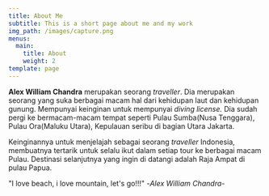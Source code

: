 ```yaml
---
title: About Me
subtitle: This is a short page about me and my work
img_path: /images/capture.png
menus:
  main:
    title: About
    weight: 2
template: page
---
```

**Alex William Chandra** merupakan seorang _traveller_. Dia merupakan seorang yang suka berbagai macam hal dari kehidupan laut dan kehidupan gunung. Mempunyai keinginan untuk mempunyai _diving license._ Dia sudah pergi ke bermacam-macam tempat seperti Pulau Sumba(Nusa Tenggara), Pulau Ora(Maluku Utara), Kepulauan seribu di bagian Utara Jakarta.

Keinginannya untuk menjelajah sebagai seorang _traveller_ Indonesia, membuatnya tertarik untuk selalu ikut dalam setiap tour ke berbagai macam Pulau. Destinasi selanjutnya yang ingin di datangi adalah Raja Ampat di pulau Papua.

"I love beach, i love mountain, let's go!!!" -_Alex William Chandra-_
